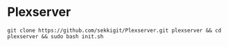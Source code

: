 # Plexserver
```
git clone https://github.com/sekkigit/Plexserver.git plexserver && cd plexserver && sudo bash init.sh
```